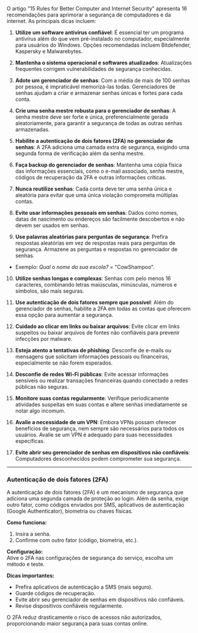 O artigo "15 Rules for Better Computer and Internet Security" apresenta 16 recomendações para aprimorar a segurança de computadores e da internet. As principais dicas incluem:

1. **Utilize um software antivírus confiável**: É essencial ter um programa antivírus além do que vem pré-instalado no computador, especialmente para usuários do Windows. Opções recomendadas incluem Bitdefender, Kaspersky e Malwarebytes.

2. **Mantenha o sistema operacional e softwares atualizados**: Atualizações frequentes corrigem vulnerabilidades de segurança conhecidas.

3. **Adote um gerenciador de senhas**: Com a média de mais de 100 senhas por pessoa, é impraticável memorizá-las todas. Gerenciadores de senhas ajudam a criar e armazenar senhas únicas e fortes para cada conta.

4. **Crie uma senha mestre robusta para o gerenciador de senhas**: A senha mestre deve ser forte e única, preferencialmente gerada aleatoriamente, para garantir a segurança de todas as outras senhas armazenadas.

5. **Habilite a autenticação de dois fatores (2FA) no gerenciador de senhas**: A 2FA adiciona uma camada extra de segurança, exigindo uma segunda forma de verificação além da senha mestre.

6. **Faça backup do gerenciador de senhas**: Mantenha uma cópia física das informações essenciais, como o e-mail associado, senha mestre, códigos de recuperação da 2FA e outras informações críticas.

7. **Nunca reutilize senhas**: Cada conta deve ter uma senha única e aleatória para evitar que uma única violação comprometa múltiplas contas.

8. **Evite usar informações pessoais em senhas**: Dados como nomes, datas de nascimento ou endereços são facilmente descobertos e não devem ser usados em senhas.

9. **Use palavras aleatórias para perguntas de segurança**: Prefira respostas aleatórias em vez de respostas reais para perguntas de segurança. Armazene as perguntas e respostas no gerenciador de senhas.

- Exemplo: _Qual o nome da sua escola?_ = "CowShampoo".

10. **Utilize senhas longas e complexas**: Senhas com pelo menos 16 caracteres, combinando letras maiúsculas, minúsculas, números e símbolos, são mais seguras.

11. **Use autenticação de dois fatores sempre que possível**: Além do gerenciador de senhas, habilite a 2FA em todas as contas que oferecem essa opção para aumentar a segurança.

12. **Cuidado ao clicar em links ou baixar arquivos**: Evite clicar em links suspeitos ou baixar arquivos de fontes não confiáveis para prevenir infecções por malware.

13. **Esteja atento a tentativas de phishing**: Desconfie de e-mails ou mensagens que solicitam informações pessoais ou financeiras, especialmente se não forem esperados.

14. **Desconfie de redes Wi-Fi públicas**: Evite acessar informações sensíveis ou realizar transações financeiras quando conectado a redes públicas não seguras.

15. **Monitore suas contas regularmente**: Verifique periodicamente atividades suspeitas em suas contas e altere senhas imediatamente se notar algo incomum.

16. **Avalie a necessidade de um VPN**: Embora VPNs possam oferecer benefícios de segurança, nem sempre são necessários para todos os usuários. Avalie se um VPN é adequado para suas necessidades específicas.

17. **Evite abrir seu gerenciador de senhas em dispositivos não confiáveis**: Computadores desconhecidos podem comprometer sua segurança.

---

### **Autenticação de dois fatores (2FA)**

A autenticação de dois fatores (2FA) é um mecanismo de segurança que adiciona uma segunda camada de proteção ao login. Além da senha, exige outro fator, como códigos enviados por SMS, aplicativos de autenticação (Google Authenticator), biometria ou chaves físicas.

**Como funciona:**

1. Insira a senha.
2. Confirme com outro fator (código, biometria, etc.).

**Configuração:**  
Ative o 2FA nas configurações de segurança do serviço, escolha um método e teste.

**Dicas importantes:**

- Prefira aplicativos de autenticação a SMS (mais seguro).
- Guarde códigos de recuperação.
- Evite abrir seu gerenciador de senhas em dispositivos não confiáveis.
- Revise dispositivos confiáveis regularmente.

O 2FA reduz drasticamente o risco de acessos não autorizados, proporcionando maior segurança para suas contas online.
